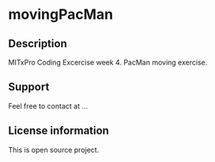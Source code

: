 # movingPacMan

## Description
 MITxPro Coding Excercise week 4.
 PacMan moving exercise.
 
## Support
 Feel free to contact at ...


## License information
This is open source project.

